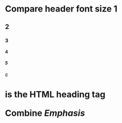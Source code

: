 # Compare header font size 1
## 2
### 3
#### 4
##### 5
###### 6

<h1> is the HTML heading tag
   
__Combine *Emphasis*__   
    
